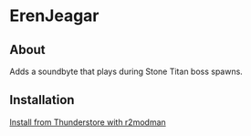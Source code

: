 # ErenJeagar

## About

Adds a soundbyte that plays during Stone Titan boss spawns.

## Installation

[Install from Thunderstore with r2modman](https://thunderstore.io/package/SDMichaud/ErenJagar/)
